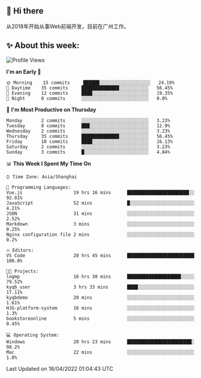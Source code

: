 ## 👋 Hi there

从2018年开始从事Web前端开发，目前在广州工作。

<!--![](https://github-readme-stats.vercel.app/api?username=fxpixels&theme=graywhite&hide_border=true)
![](https://github-readme-stats.vercel.app/api/top-langs/?username=fxpixels&hide_border=true&layout=compact)
-->
<!--
<img src="https://github-readme-stats.vercel.app/api?username=fxpixels&theme=graywhite&hide_border=true" width="500" alt=""/>
<img src="https://github-readme-stats.vercel.app/api/top-langs/?username=fxpixels&hide_border=true&layout=compact" width="300" alt=""/>
-->
## ✨ About this week:
<!--START_SECTION:waka-->
![Profile Views](http://img.shields.io/badge/Profile%20Views-10-blue)

**I'm an Early 🐤** 

```text
🌞 Morning    15 commits     ██████░░░░░░░░░░░░░░░░░░░   24.19% 
🌆 Daytime    35 commits     ██████████████░░░░░░░░░░░   56.45% 
🌃 Evening    12 commits     ████░░░░░░░░░░░░░░░░░░░░░   19.35% 
🌙 Night      0 commits      ░░░░░░░░░░░░░░░░░░░░░░░░░   0.0%

```
📅 **I'm Most Productive on Thursday** 

```text
Monday       2 commits      ░░░░░░░░░░░░░░░░░░░░░░░░░   3.23% 
Tuesday      8 commits      ███░░░░░░░░░░░░░░░░░░░░░░   12.9% 
Wednesday    2 commits      ░░░░░░░░░░░░░░░░░░░░░░░░░   3.23% 
Thursday     35 commits     ██████████████░░░░░░░░░░░   56.45% 
Friday       10 commits     ████░░░░░░░░░░░░░░░░░░░░░   16.13% 
Saturday     2 commits      ░░░░░░░░░░░░░░░░░░░░░░░░░   3.23% 
Sunday       3 commits      █░░░░░░░░░░░░░░░░░░░░░░░░   4.84%

```


📊 **This Week I Spent My Time On** 

```text
⌚︎ Time Zone: Asia/Shanghai

💬 Programming Languages: 
Vue.js                   19 hrs 16 mins      ███████████████████████░░   92.81% 
JavaScript               52 mins             █░░░░░░░░░░░░░░░░░░░░░░░░   4.21% 
JSON                     31 mins             ░░░░░░░░░░░░░░░░░░░░░░░░░   2.52% 
Markdown                 3 mins              ░░░░░░░░░░░░░░░░░░░░░░░░░   0.25% 
Nginx configuration file 2 mins              ░░░░░░░░░░░░░░░░░░░░░░░░░   0.2%

🔥 Editors: 
VS Code                  20 hrs 45 mins      █████████████████████████   100.0%

🐱‍💻 Projects: 
logmp                    16 hrs 30 mins      ████████████████████░░░░░   79.52% 
kyqb_user                3 hrs 33 mins       ████░░░░░░░░░░░░░░░░░░░░░   17.11% 
kyqbdemo                 20 mins             ░░░░░░░░░░░░░░░░░░░░░░░░░   1.61% 
HJG-platform-system      16 mins             ░░░░░░░░░░░░░░░░░░░░░░░░░   1.3% 
bookstoreonline          5 mins              ░░░░░░░░░░░░░░░░░░░░░░░░░   0.45%

💻 Operating System: 
Windows                  20 hrs 23 mins      ████████████████████████░   98.2% 
Mac                      22 mins             ░░░░░░░░░░░░░░░░░░░░░░░░░   1.8%

```


 Last Updated on 18/04/2022 01:04:43 UTC
<!--END_SECTION:waka-->

<!-- ![Visitor Badge](https://visitor-badge.laobi.icu/badge?page_id=fxpixels) -->

<!--
**FxPixels/FxPixels** is a ✨ _special_ ✨ repository because its `README.md` (this file) appears on your GitHub profile.

Here are some ideas to get you started:

- 🔭 I’m currently working on ...
- 🌱 I’m currently learning ...
- 👯 I’m looking to collaborate on ...
- 🤔 I’m looking for help with ...
- 💬 Ask me about ...
- 📫 How to reach me: ...
- 😄 Pronouns: ...
- ⚡ Fun fact: ...
-->
